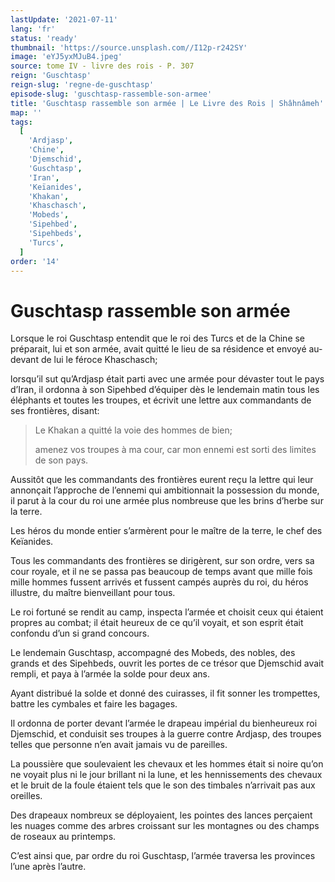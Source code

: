 ```yaml
---
lastUpdate: '2021-07-11'
lang: 'fr'
status: 'ready'
thumbnail: 'https://source.unsplash.com//I12p-r242SY'
image: 'eYJ5yxMJuB4.jpeg'
source: tome IV - livre des rois - P. 307
reign: 'Guschtasp'
reign-slug: 'regne-de-guschtasp'
episode-slug: 'guschtasp-rassemble-son-armee'
title: 'Guschtasp rassemble son armée | Le Livre des Rois | Shâhnâmeh'
map: ''
tags:
  [
    'Ardjasp',
    'Chine',
    'Djemschid',
    'Guschtasp',
    'Iran',
    'Keïanides',
    'Khakan',
    'Khaschasch',
    'Mobeds',
    'Sipehbed',
    'Sipehbeds',
    'Turcs',
  ]
order: '14'
---
```


<!-- LTeX: language=fr -->

# Guschtasp rassemble son armée

Lorsque le roi Guschtasp entendit que le roi des Turcs et de la Chine se préparait, lui et son armée, avait quitté le lieu de sa résidence et envoyé au-devant de lui le féroce Khaschasch;

lorsqu’il sut qu’Ardjasp était parti avec une armée pour dévaster tout le pays d’Iran, il ordonna à son Sipehbed d’équiper dès le lendemain matin tous les éléphants et toutes les troupes, et écrivit une lettre aux commandants de ses frontières, disant:

> Le Khakan a quitté la voie des hommes de bien;
>
> amenez vos troupes à ma cour, car mon ennemi est sorti des limites de son pays.

Aussitôt que les commandants des frontières eurent reçu la lettre qui leur annonçait l’approche de l’ennemi qui ambitionnait la possession du monde, il parut à la cour du roi une armée plus nombreuse que les brins d’herbe sur la terre.

Les héros du monde entier s’armèrent pour le maître de la terre, le chef des Keïanides.

Tous les commandants des frontières se dirigèrent, sur son ordre, vers sa cour royale, et il ne se passa pas beaucoup de temps avant que mille fois mille hommes fussent arrivés et fussent campés auprès du roi, du héros illustre, du maître bienveillant pour tous.

Le roi fortuné se rendit au camp, inspecta l’armée et choisit ceux qui étaient propres au combat; il était heureux de ce qu’il voyait, et son esprit était confondu d’un si grand concours.

Le lendemain Guschtasp, accompagné des Mobeds, des nobles, des grands et des Sipehbeds, ouvrit les portes de ce trésor que Djemschid avait rempli, et paya à l’armée la solde pour deux ans.

Ayant distribué la solde et donné des cuirasses, il fit sonner les trompettes, battre les cymbales et faire les bagages.

Il ordonna de porter devant l’armée le drapeau impérial du bienheureux roi Djemschid, et conduisit ses troupes à la guerre contre Ardjasp, des troupes telles que personne n’en avait jamais vu de pareilles.

La poussière que soulevaient les chevaux et les hommes était si noire qu’on ne voyait plus ni le jour brillant ni la lune, et les hennissements des chevaux et le bruit de la foule étaient tels que le son des timbales n’arrivait pas aux oreilles.

Des drapeaux nombreux se déployaient, les pointes des lances perçaient les nuages comme des arbres croissant sur les montagnes ou des champs de roseaux au printemps.

C’est ainsi que, par ordre du roi Guschtasp, l’armée traversa les provinces l’une après l’autre.
